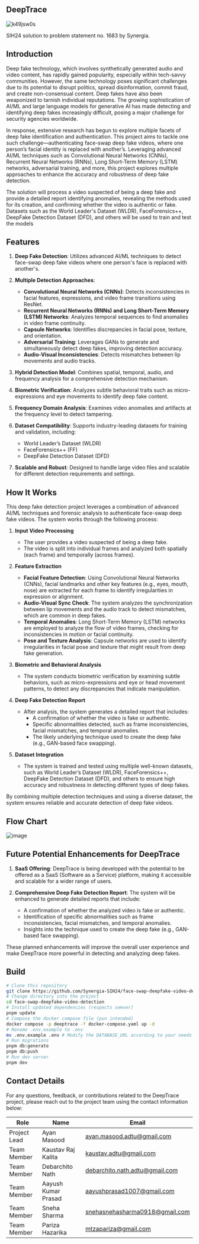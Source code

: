 ## DeepTrace

![k49jsw0s](https://github.com/user-attachments/assets/56b67896-7b6f-48d4-9984-545613d44c7a)



SIH24 solution to problem statement no. 1683 by Synergia.

## Introduction

Deep fake technology, which involves synthetically generated audio and video content, has rapidly gained popularity, especially within tech-savvy communities. However, the same technology poses significant challenges due to its potential to disrupt politics, spread disinformation, commit fraud, and create non-consensual content. Deep fakes have also been weaponized to tarnish individual reputations. The growing sophistication of AI/ML and large language models for generative AI has made detecting and identifying deep fakes increasingly difficult, posing a major challenge for security agencies worldwide.

In response, extensive research has begun to explore multiple facets of deep fake identification and authentication. This project aims to tackle one such challenge—authenticating face-swap deep fake videos, where one person’s facial identity is replaced with another’s. Leveraging advanced AI/ML techniques such as Convolutional Neural Networks (CNNs), Recurrent Neural Networks (RNNs), Long Short-Term Memory (LSTM) networks, adversarial training, and more, this project explores multiple approaches to enhance the accuracy and robustness of deep fake detection.

The solution will process a video suspected of being a deep fake and provide a detailed report identifying anomalies, revealing the methods used for its creation, and confirming whether the video is authentic or fake. Datasets such as the World Leader's Dataset (WLDR), FaceForensics++, DeepFake Detection Dataset (DFD), and others will be used to train and test the models

## Features

1. **Deep Fake Detection**: Utilizes advanced AI/ML techniques to detect face-swap deep fake videos where one person's face is replaced with another's.
   
2. **Multiple Detection Approaches**:
   - **Convolutional Neural Networks (CNNs)**: Detects inconsistencies in facial features, expressions, and video frame transitions using ResNet.
   - **Recurrent Neural Networks (RNNs) and Long Short-Term Memory (LSTM) Networks**: Analyzes temporal sequences to find anomalies in video frame continuity.
   - **Capsule Networks**: Identifies discrepancies in facial pose, texture, and orientation.
   - **Adversarial Training**: Leverages GANs to generate and simultaneously detect deep fakes, improving detection accuracy.
   - **Audio-Visual Inconsistencies**: Detects mismatches between lip movements and audio tracks.

3. **Hybrid Detection Model**: Combines spatial, temporal, audio, and frequency analysis for a comprehensive detection mechanism.

4. **Biometric Verification**: Analyzes subtle behavioral traits such as micro-expressions and eye movements to identify deep fake content.

5. **Frequency Domain Analysis**: Examines video anomalies and artifacts at the frequency level to detect tampering.

6. **Dataset Compatibility**: Supports industry-leading datasets for training and validation, including:
   - World Leader’s Dataset (WLDR)
   - FaceForensics++ (FF)
   - DeepFake Detection Dataset (DFD)

7. **Scalable and Robust**: Designed to handle large  video files and scalable for different detection requirements and settings.

## How It Works

This deep fake detection project leverages a combination of advanced AI/ML techniques and forensic analysis to authenticate face-swap deep fake videos. The system works through the following process:

1. **Input Video Processing**
   - The user provides a video suspected of being a deep fake.
   - The video is split into individual frames and analyzed both spatially (each frame) and temporally (across frames).

2. **Feature Extraction**
   - **Facial Feature Detection**: Using Convolutional Neural Networks (CNNs), facial landmarks and other key features (e.g., eyes, mouth, nose) are extracted for each frame to identify irregularities in expression or alignment.
   - **Audio-Visual Sync Check**: The system analyzes the synchronization between lip movements and the audio track to detect mismatches, which are common in deep fakes.
   - **Temporal Anomalies**: Long Short-Term Memory (LSTM) networks are employed to analyze the flow of video frames, checking for inconsistencies in motion or facial continuity.
   - **Pose and Texture Analysis**: Capsule networks are used to identify irregularities in facial pose and texture that might result from deep fake generation.

3. **Biometric and Behavioral Analysis**
   - The system conducts biometric verification by examining subtle behaviors, such as micro-expressions and eye or head movement patterns, to detect any discrepancies that indicate manipulation.

4. **Deep Fake Detection Report**
   - After analysis, the system generates a detailed report that includes:
     - A confirmation of whether the video is fake or authentic.
     - Specific abnormalities detected, such as frame inconsistencies, facial mismatches, and temporal anomalies.
     - The likely underlying technique used to create the deep fake (e.g., GAN-based face swapping).

5. **Dataset Integration**
   - The system is trained and tested using multiple well-known datasets, such as World Leader’s Dataset (WLDR), FaceForensics++, DeepFake Detection Dataset (DFD), and others to ensure high accuracy and robustness in detecting different types of deep fakes.

By combining multiple detection techniques and using a diverse dataset, the system ensures reliable and accurate detection of deep fake videos.

## Flow Chart 

![image](https://github.com/user-attachments/assets/cc76ccf2-e670-4e22-8738-0333cfda14f5)

## Future Potential Enhancements for DeepTrace

1. **SaaS Offering**: DeepTrace is being developed with the potential to be offered as a SaaS (Software as a Service) platform, making it accessible and scalable for a wider range of users.

2. **Comprehensive Deep Fake Detection Report**: The system will be enhanced to generate detailed reports that include:
   - A confirmation of whether the analyzed video is fake or authentic.
   - Identification of specific abnormalities such as frame inconsistencies, facial mismatches, and temporal anomalies.
   - Insights into the technique used to create the deep fake (e.g., GAN-based face swapping).

These planned enhancements will improve the overall user experience and make DeepTrace more powerful in detecting and analyzing deep fakes.

## Build

```bash
# Clone this repository
git clone https://github.com/Synergia-SIH24/face-swap-deepfake-video-detection.git
# Change directory into the project
cd face-swap-deepfake-video-detection
# Install updated dependencies (respects semver)
pnpm update
# Compose the docker compose file (pun intended)
docker compose -p deeptrace -f docker-compose.yaml up -d
# Rename .env.example to .env
mv .env.example .env # Modify the DATABASE_URL according to your needs
# Run migrations
pnpm db:generate
pnpm db:push
# Run dev server
pnpm dev
```

## Contact Details

For any questions, feedback, or contributions related to the DeepTrace project, please reach out to the project team using the contact information below:

| Role          | Name                | Email                           |
|---------------|---------------------|---------------------------------|
| Project Lead  | Ayan Masood         | ayan.masood.adtu@gmail.com      |
| Team Member   | Kaustav Raj Kalita  | kaustav.adtu@gmail.com          |
| Team Member   | Debarchito Nath     | debarchito.nath.adtu@gmail.com  |
| Team Member   | Aayush Kumar Prasad | aayushprasad1007@gmail.com      |
| Team Member   | Sneha Sharma        | snehasnehasharma0918@gmail.com  |
| Team Member   | Pariza Hazarika     | mtzapariza@gmail.com            |
